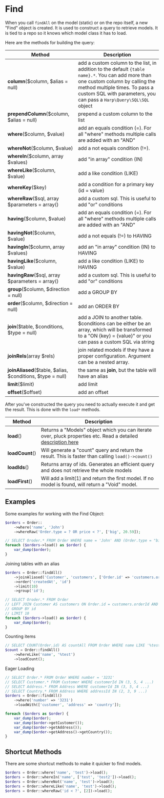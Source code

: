 # Find

When you call ``findAll`` on the model (static) or on the repo itself, a new "Find" object is created.
It is used to construct a query to retrieve models. It is tied to a repo so it knows which model class it has to load.

Here are the methods for building the query:

Method                                                     | Description
-----------------------------------------------------------|------------------------------------------------
__column__($column, $alias = null)                         | add a custom column to the list, in addition to the default ``{table name}.*``. You can add more than one custom column by calling the method multiple times. To pass a custom SQL with parameters, you can pass a ``Harp\Query\SQL\SQL`` object
__prependColumn__($column, $alias = null)                  | prepend a custom column to the list
__where__($column, $value)                                 | add an equals condition (=). For all "where" methods multiple calls are added with an "AND"
__whereNot__($column, $value)                              | add a not equals condition (!=).
__whereIn__($column, array $values)                        | add "in array" condition (IN)
__whereLike__($column, $value)                             | add a like condition (LIKE)
__whereKey__($key)                                         | add a condition for a primary key (id = value)
__whereRaw__($sql, array $parameters = array()             | add a custom sql. This is useful to add "or" conditions
__having__($column, $value)                                | add an equals condition (=). For all "where" methods multiple calls are added with an "AND"
__havingNot__($column, $value)                             | add a not equals (!=) to HAVING
__havingIn__($column, array $values)                       | add an "in array" condition (IN) to HAVING
__havingLike__($column, $value)                            | add a like condition (LIKE) to HAVING
__havingRaw__($sql, array $parameters = array()            | add a custom sql. This is useful to add "or" conditions
__group__($column, $direction = null)                      | add a GROUP BY
__order__($column, $direction = null)                      | add an ORDER BY
__join__($table, $conditions, $type = null)                | add a JOIN to another table. $conditions can be either be an array, which will be transformed to a "ON {key} = {value}" or you can pass a custom SQL via string
__joinRels__(array $rels)                                  | join related models if they have a proper configuration. Argument can be a nested array.
__joinAliased__($table, $alias, $conditions, $type = null) | the same as __join__, but the table will have an alias
__limit__($limit)                                          | add limit
__offset__($offset)                                        | add an offset

After you've constructed the query you need to actually execute it and get the result. This is done with the ``load*`` methods.

Method          | Description
----------------|------------------------------------------------
__load__()      | Returns a "Models" object which you can iterate over, pluck properties etc. Read a detailed [description here](#models)
__loadCount__() | Will generate a "count" query and return the result. This is faster than calling ``load()->count()``
__loadIds__()   | Returns array of ids. Generates an efficient query and does not retrieve the whole models
__loadFirst__() | Will add a limit(1) and return the first model. If no model is found, will return a "Void" model.

## Examples

Some examples for working with the Find Object:

```php
$orders = Order::
    ->where('name', 'John')
    ->whereRaw('Order.type = ? OR price < ?', ['big', 20.59]);

// SELECT Oroder.* FROM Order WHERE name = 'John' AND (Order.type = "big" OR price < 20.59)
foreach ($orders->load() as $order) {
    var_dump($order);
}
```

Joining tables with an alias

```php
$orders = Order::findAll()
    ->joinAliased('Customer', 'customers', ['Order.id' => 'customers.orderId', 'type' => '"big"'], 'LEFT')
    ->order('createdAt', 'id')
    ->limit(10)
    ->group('id');

// SELECT Oroder.* FROM Order
// LEFT JOIN Customer AS customers ON Order.id = customers.orderId AND type = "big"
// GROUP BY id
// LIMIT 10
foreach ($orders->load() as $order) {
    var_dump($order);
}
```

Counting items

```php
// SELECT COUNT(Order.id) AS countAll FROM Order WHERE name LIKE '%test'
$count = Order::findAll()
    ->whereLike('name', '%test')
    ->loadCount();
```

Eager Loading

```php
// SELECT Order.* FROM Order WHERE number = '3231'
// SELECT Customer.* FROM Customer WHERE customerId IN (3, 5, 4 ...)
// SELECT Address.* FROM Address WHERE customerId IN (3, 5, 4 ...)
// SELECT Country.* FROM Address WHERE addressId IN (2, 3, 9 ...)
$orders = Order::findAll()
    ->where('number' => '3231')
    ->loadWith(['customer', 'address' => 'country']);

foreach ($orders as $order) {
    var_dump($order);
    var_dump($order->getCustomer());
    var_dump($order->getAddress());
    var_dump($order->getAddress()->getCountry());
}
```

Shortcut Methods
----------------

There are some shortcut methods to make it quicker to find models.

```php
$orders = Order::where('name', 'test')->load();
$orders = Order::whereIn('name', ['test', 'test2'])->load();
$orders = Order::whereNot('name', 'test')->load();
$orders = Order::whereLike('name', 'test')->load();
$orders = Order::whereRaw('id < ?', [2])->load();
```
